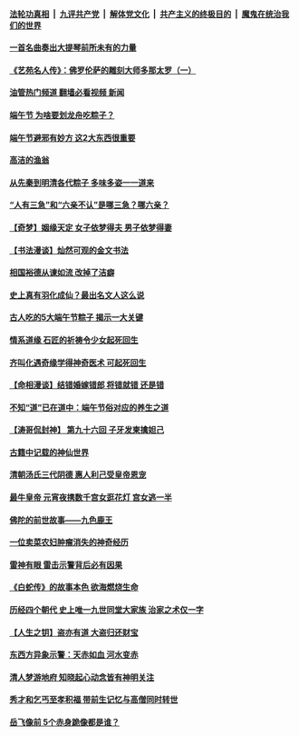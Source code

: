 ####  [法轮功真相](../../../../basic/blob/master/README.md?t=06050831) &nbsp;|&nbsp; [九评共产党](../../../../9ping.md/blob/master/README.md?t=06050831) &nbsp;|&nbsp; [解体党文化](../../../../jtdwh.md/blob/master/README.md?t=06050831)  &nbsp;|&nbsp; [共产主义的终极目的](../../../../gczydzjmd.md/blob/master/README.md?t=06050831) &nbsp;|&nbsp; [魔鬼在统治我们的世界](../../../../mgztzwmdsj.md/blob/master/README.md?t=06050831) 

#### [一首名曲奏出大提琴前所未有的力量](../pages/prog647/a103446732.md?t=06050831) 

#### [《艺苑名人传》：佛罗伦萨的雕刻大师多那太罗（一）](../pages/prog647/a103446694.md?t=06050831) 

#### [油管热门频道 翻墙必看视频 新闻](http://45.76.130.85:81/youtube.html?06050831)

#### [端午节 为啥要划龙舟吃粽子？](../pages/prog647/a103445683.md?t=06050831) 

#### [端午节避邪有妙方 这2大东西很重要](../pages/prog647/a103445677.md?t=06050831) 

#### [高洁的渔翁](../pages/prog647/a103445660.md?t=06050831) 

#### [从先秦到明清各代粽子 多味多姿一一道来](../pages/prog647/a103445461.md?t=06050831) 

#### [“人有三急”和“六亲不认”是哪三急？哪六亲？](../pages/prog647/a103444852.md?t=06050831) 

#### [【奇梦】姻缘天定 女子依梦得夫 男子依梦得妻](../pages/prog647/a103444807.md?t=06050831) 

#### [【书法漫谈】灿然可观的金文书法](../pages/prog647/a103444784.md?t=06050831) 

#### [相国裕德从谏如流 改掉了洁癖](../pages/prog647/a103444063.md?t=06050831) 

#### [史上真有羽化成仙？最出名文人这么说](../pages/prog647/a103443104.md?t=06050831) 

#### [古人吃的5大端午节粽子 揭示一大关键](../pages/prog647/a103443096.md?t=06050831) 

#### [情系道缘 石匠的祈祷令少女起死回生](../pages/prog647/a103442228.md?t=06050831) 

#### [齐叫化遇奇缘学得神奇医术 可起死回生](../pages/prog647/a103442047.md?t=06050831) 

#### [【命相漫谈】结错婚嫁错郎 将错就错 还是错](../pages/prog647/a103442025.md?t=06050831) 

#### [不知“道”已在道中：端午节俗对应的养生之道](../pages/prog647/a103442000.md?t=06050831) 

#### [【涛哥侃封神】 第九十六回 子牙发柬擒妲己](../pages/prog647/a103441488.md?t=06050831) 

#### [古籍中记载的神仙世界](../pages/prog647/a103440960.md?t=06050831) 

#### [清朝汤氏三代阴德 惠人利己受皇帝恩宠](../pages/prog647/a103440884.md?t=06050831) 

#### [最牛皇帝 元宵夜携数千宫女逛花灯 宫女逃一半](../pages/prog647/a103440125.md?t=06050831) 

#### [佛陀的前世故事——九色鹿王](../pages/prog647/a103440118.md?t=06050831) 

#### [一位卖菜农妇肿瘤消失的神奇经历](../pages/prog647/a103439276.md?t=06050831) 

#### [雷神有眼 雷击示警背后必有因果](../pages/prog647/a103438743.md?t=06050831) 

#### [《白蛇传》的故事本色 欲海燃烧生命](../pages/prog647/a103438723.md?t=06050831) 

#### [历经四个朝代 史上唯一九世同堂大家族 治家之术仅一字](../pages/prog647/a103438022.md?t=06050831) 

#### [【人生之钥】盗亦有道 大盗归还财宝](../pages/prog647/a103437809.md?t=06050831) 

#### [东西方异象示警：天赤如血 河水变赤](../pages/prog647/a103437791.md?t=06050831) 

#### [清人梦游地府 知晓起心动念皆有神明关注](../pages/prog647/a103436941.md?t=06050831) 

#### [秀才和乞丐至孝积福 带前生记忆与高僧同时转世](../pages/prog647/a103436908.md?t=06050831) 

#### [岳飞像前 5个赤身跪像都是谁？](../pages/prog647/a103436155.md?t=06050831) 

<img src='http://gfw-breaker.win/goodnews/indexes/prog647.md' width='0px' height='0px'/>
